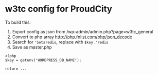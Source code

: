 w3tc config for ProudCity
=========================


To build this:
1. Export config as json from /wp-admin/admin.php?page=w3tc_general
2. Convert to php array http://php.fnlist.com/php/json_decode
3. Search for `'betaredis`, replace with `$key.'redis`
4. Save as master.php

```
<?php
$key = getenv('WORDPRESS_DB_NAME');

return ...
```